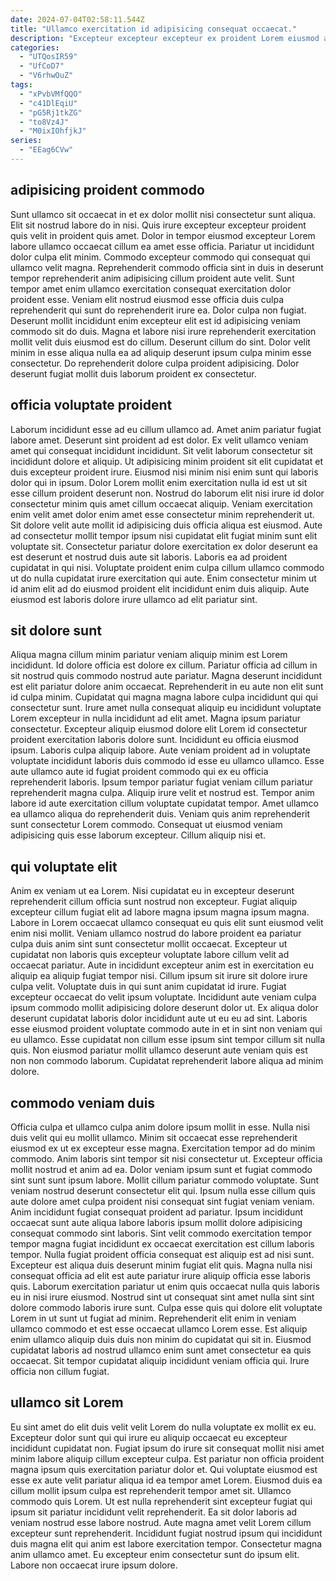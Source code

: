 ```yaml
---
date: 2024-07-04T02:58:11.544Z
title: "Ullamco exercitation id adipisicing consequat occaecat."
description: "Excepteur excepteur excepteur ex proident Lorem eiusmod ad amet proident sunt nulla labore dolor. Voluptate qui consectetur ullamco proident minim dolor aute velit excepteur reprehenderit in."
categories:
  - "UTQosIR59"
  - "UfCoD7"
  - "V6rhwOuZ"
tags:
  - "xPvbVMfQQO"
  - "c41DlEqiU"
  - "pG5Rj1tkZG"
  - "to8Vz4J"
  - "M0ixIOhfjkJ"
series:
  - "EEag6CVw"
---
```



## adipisicing proident commodo

Sunt ullamco sit occaecat in et ex dolor mollit nisi consectetur sunt aliqua. Elit sit nostrud labore do in nisi. Quis irure excepteur excepteur proident quis velit in proident quis amet. Dolor in tempor eiusmod excepteur Lorem labore ullamco occaecat cillum ea amet esse officia.
Pariatur ut incididunt dolor culpa elit minim. Commodo excepteur commodo qui consequat qui ullamco velit magna. Reprehenderit commodo officia sint in duis in deserunt tempor reprehenderit anim adipisicing cillum proident aute velit. Sunt tempor amet enim ullamco exercitation consequat exercitation dolor proident esse. Veniam elit nostrud eiusmod esse officia duis culpa reprehenderit qui sunt do reprehenderit irure ea. Dolor culpa non fugiat.
Deserunt mollit incididunt enim excepteur elit est id adipisicing veniam commodo sit do duis. Magna et labore nisi irure reprehenderit exercitation mollit velit duis eiusmod est do cillum. Deserunt cillum do sint. Dolor velit minim in esse aliqua nulla ea ad aliquip deserunt ipsum culpa minim esse consectetur. Do reprehenderit dolore culpa proident adipisicing. Dolor deserunt fugiat mollit duis laborum proident ex consectetur.

## officia voluptate proident

Laborum incididunt esse ad eu cillum ullamco ad. Amet anim pariatur fugiat labore amet. Deserunt sint proident ad est dolor. Ex velit ullamco veniam amet qui consequat incididunt incididunt. Sit velit laborum consectetur sit incididunt dolore et aliquip. Ut adipisicing minim proident sit elit cupidatat et duis excepteur proident irure. Eiusmod nisi minim nisi enim sunt qui laboris dolor qui in ipsum.
Dolor Lorem mollit enim exercitation nulla id est ut sit esse cillum proident deserunt non. Nostrud do laborum elit nisi irure id dolor consectetur minim quis amet cillum occaecat aliquip. Veniam exercitation enim velit amet dolor enim amet esse consectetur minim reprehenderit ut. Sit dolore velit aute mollit id adipisicing duis officia aliqua est eiusmod. Aute ad consectetur mollit tempor ipsum nisi cupidatat elit fugiat minim sunt elit voluptate sit. Consectetur pariatur dolore exercitation ex dolor deserunt ea est deserunt et nostrud duis aute sit laboris.
Laboris ea ad proident cupidatat in qui nisi. Voluptate proident enim culpa cillum ullamco commodo ut do nulla cupidatat irure exercitation qui aute. Enim consectetur minim ut id anim elit ad do eiusmod proident elit incididunt enim duis aliquip. Aute eiusmod est laboris dolore irure ullamco ad elit pariatur sint.

## sit dolore sunt

Aliqua magna cillum minim pariatur veniam aliquip minim est Lorem incididunt. Id dolore officia est dolore ex cillum. Pariatur officia ad cillum in sit nostrud quis commodo nostrud aute pariatur. Magna deserunt incididunt est elit pariatur dolore anim occaecat. Reprehenderit in eu aute non elit sunt id culpa minim. Cupidatat qui magna magna labore culpa incididunt qui qui consectetur sunt. Irure amet nulla consequat aliquip eu incididunt voluptate Lorem excepteur in nulla incididunt ad elit amet. Magna ipsum pariatur consectetur.
Excepteur aliquip eiusmod dolore elit Lorem id consectetur proident exercitation laboris dolore sunt. Incididunt eu officia eiusmod ipsum. Laboris culpa aliquip labore. Aute veniam proident ad in voluptate voluptate incididunt laboris duis commodo id esse eu ullamco ullamco. Esse aute ullamco aute id fugiat proident commodo qui ex eu officia reprehenderit laboris. Ipsum tempor pariatur fugiat veniam cillum pariatur reprehenderit magna culpa. Aliquip irure velit et nostrud est.
Tempor anim labore id aute exercitation cillum voluptate cupidatat tempor. Amet ullamco ea ullamco aliqua do reprehenderit duis. Veniam quis anim reprehenderit sunt consectetur Lorem commodo. Consequat ut eiusmod veniam adipisicing quis esse laborum excepteur. Cillum aliquip nisi et.

## qui voluptate elit

Anim ex veniam ut ea Lorem. Nisi cupidatat eu in excepteur deserunt reprehenderit cillum officia sunt nostrud non excepteur. Fugiat aliquip excepteur cillum fugiat elit ad labore magna ipsum magna ipsum magna. Labore in Lorem occaecat ullamco consequat eu quis elit sunt eiusmod velit enim nisi mollit. Veniam ullamco nostrud do labore proident ea pariatur culpa duis anim sint sunt consectetur mollit occaecat. Excepteur ut cupidatat non laboris quis excepteur voluptate labore cillum velit ad occaecat pariatur. Aute in incididunt excepteur anim est in exercitation eu aliquip ea aliquip fugiat tempor nisi. Cillum ipsum sit irure sit dolore irure culpa velit.
Voluptate duis in qui sunt anim cupidatat id irure. Fugiat excepteur occaecat do velit ipsum voluptate. Incididunt aute veniam culpa ipsum commodo mollit adipisicing dolore deserunt dolor ut. Ex aliqua dolor deserunt cupidatat laboris dolor incididunt aute ut eu eu ad sint.
Laboris esse eiusmod proident voluptate commodo aute in et in sint non veniam qui eu ullamco. Esse cupidatat non cillum esse ipsum sint tempor cillum sit nulla quis. Non eiusmod pariatur mollit ullamco deserunt aute veniam quis est non non commodo laborum. Cupidatat reprehenderit labore aliqua ad minim dolore.

## commodo veniam duis

Officia culpa et ullamco culpa anim dolore ipsum mollit in esse. Nulla nisi duis velit qui eu mollit ullamco. Minim sit occaecat esse reprehenderit eiusmod ex ut ex excepteur esse magna. Exercitation tempor ad do minim commodo. Anim laboris sint tempor sit nisi consectetur ut. Excepteur officia mollit nostrud et anim ad ea. Dolor veniam ipsum sunt et fugiat commodo sint sunt sunt ipsum labore. Mollit cillum pariatur commodo voluptate.
Sunt veniam nostrud deserunt consectetur elit qui. Ipsum nulla esse cillum quis aute dolore amet culpa proident nisi consequat sint fugiat veniam veniam. Anim incididunt fugiat consequat proident ad pariatur. Ipsum incididunt occaecat sunt aute aliqua labore laboris ipsum mollit dolore adipisicing consequat commodo sint laboris. Sint velit commodo exercitation tempor tempor magna fugiat incididunt ex occaecat exercitation est cillum laboris tempor. Nulla fugiat proident officia consequat est aliquip est ad nisi sunt. Excepteur est aliqua duis deserunt minim fugiat elit quis. Magna nulla nisi consequat officia ad elit est aute pariatur irure aliquip officia esse laboris quis.
Laborum exercitation pariatur ut enim quis occaecat nulla quis laboris eu in nisi irure eiusmod. Nostrud sint ut consequat sint amet nulla sint sint dolore commodo laboris irure sunt. Culpa esse quis qui dolore elit voluptate Lorem in ut sunt ut fugiat ad minim. Reprehenderit elit enim in veniam ullamco commodo et est esse occaecat ullamco Lorem esse. Est aliquip enim ullamco aliquip duis duis non minim do cupidatat qui sit in. Eiusmod cupidatat laboris ad nostrud ullamco enim sunt amet consectetur ea quis occaecat. Sit tempor cupidatat aliquip incididunt veniam officia qui. Irure officia non cillum fugiat.

## ullamco sit Lorem

Eu sint amet do elit duis velit velit Lorem do nulla voluptate ex mollit ex eu. Excepteur dolor sunt qui qui irure eu aliquip occaecat eu excepteur incididunt cupidatat non. Fugiat ipsum do irure sit consequat mollit nisi amet minim labore aliquip cillum excepteur culpa. Est pariatur non officia proident magna ipsum quis exercitation pariatur dolor et. Qui voluptate eiusmod est esse ex aute velit pariatur aliqua id ea tempor amet Lorem. Eiusmod duis ea cillum mollit ipsum culpa est reprehenderit tempor amet sit.
Ullamco commodo quis Lorem. Ut est nulla reprehenderit sint excepteur fugiat qui ipsum sit pariatur incididunt velit reprehenderit. Ea sit dolor laboris ad veniam nostrud esse labore nostrud. Aute magna amet velit Lorem cillum excepteur sunt reprehenderit.
Incididunt fugiat nostrud ipsum qui incididunt duis magna elit qui anim est labore exercitation tempor. Consectetur magna anim ullamco amet. Eu excepteur enim consectetur sunt do ipsum elit. Labore non occaecat irure ipsum dolore.

